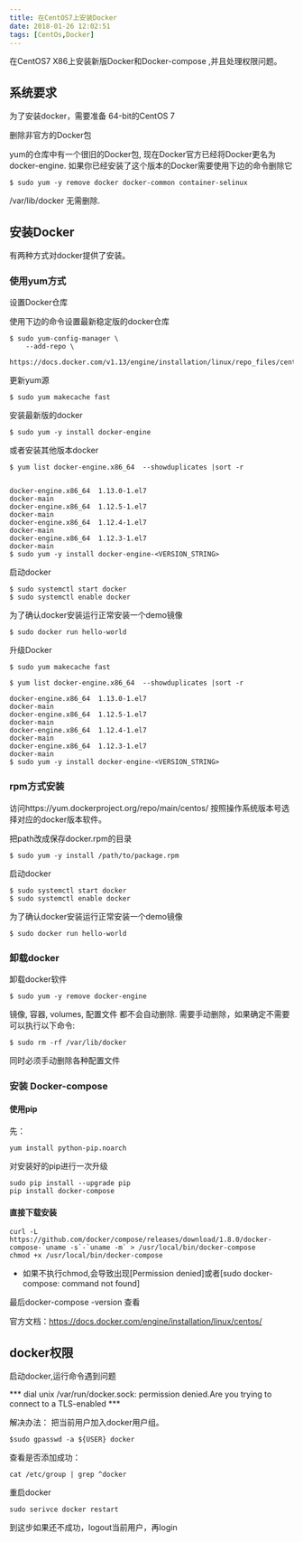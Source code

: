 ```yaml
---
title: 在CentOS7上安装Docker
date: 2018-01-26 12:02:51
tags: [CentOs,Docker]
---
```


在CentOS7 X86上安装新版Docker和Docker-compose ,并且处理权限问题。

  <!-- more -->
  
## 系统要求

为了安装docker，需要准备 64-bit的CentOS 7

删除非官方的Docker包

yum的仓库中有一个很旧的Docker包, 现在Docker官方已经将Docker更名为docker-engine. 如果你已经安装了这个版本的Docker需要使用下边的命令删除它

```
$ sudo yum -y remove docker docker-common container-selinux
```

/var/lib/docker 无需删除.

## 安装Docker

有两种方式对docker提供了安装。

### 使用yum方式

设置Docker仓库

使用下边的命令设置最新稳定版的docker仓库

```
$ sudo yum-config-manager \
    --add-repo \
    https://docs.docker.com/v1.13/engine/installation/linux/repo_files/centos/docker.repo
```
    

更新yum源

```
$ sudo yum makecache fast
```
安装最新版的docker

```
$ sudo yum -y install docker-engine
```

或者安装其他版本docker

```
$ yum list docker-engine.x86_64  --showduplicates |sort -r


docker-engine.x86_64  1.13.0-1.el7                               docker-main
docker-engine.x86_64  1.12.5-1.el7                               docker-main   
docker-engine.x86_64  1.12.4-1.el7                               docker-main   
docker-engine.x86_64  1.12.3-1.el7                               docker-main   
$ sudo yum -y install docker-engine-<VERSION_STRING>
```

启动docker

```
$ sudo systemctl start docker
$ sudo systemctl enable docker
```

为了确认docker安装运行正常安装一个demo镜像

```
$ sudo docker run hello-world
```

升级Docker

```
$ sudo yum makecache fast

$ yum list docker-engine.x86_64  --showduplicates |sort -r

docker-engine.x86_64  1.13.0-1.el7                               docker-main
docker-engine.x86_64  1.12.5-1.el7                               docker-main   
docker-engine.x86_64  1.12.4-1.el7                               docker-main   
docker-engine.x86_64  1.12.3-1.el7                               docker-main   
$ sudo yum -y install docker-engine-<VERSION_STRING>
```

###  rpm方式安装

访问https://yum.dockerproject.org/repo/main/centos/ 按照操作系统版本号选择对应的docker版本软件。

把path改成保存docker.rpm的目录

```
$ sudo yum -y install /path/to/package.rpm
```

启动docker

```
$ sudo systemctl start docker
$ sudo systemctl enable docker
```

为了确认docker安装运行正常安装一个demo镜像

```
$ sudo docker run hello-world
```

###  卸载docker

卸载docker软件

```
$ sudo yum -y remove docker-engine
```

镜像, 容器, volumes, 配置文件 都不会自动删除. 需要手动删除，如果确定不需要 可以执行以下命令:

```
$ sudo rm -rf /var/lib/docker
```


同时必须手动删除各种配置文件  

### 安装 Docker-compose

#### 使用pip
先：

```
yum install python-pip.noarch
```

对安装好的pip进行一次升级

```
sudo pip install --upgrade pip
pip install docker-compose
```

#### 直接下载安装

```
curl -L https://github.com/docker/compose/releases/download/1.8.0/docker-compose-`uname -s`-`uname -m` > /usr/local/bin/docker-compose
chmod +x /usr/local/bin/docker-compose

```

* 如果不执行chmod,会导致出现[Permission denied]或者[sudo docker-compose: command not found]

最后docker-compose -version 查看


官方文档：https://docs.docker.com/engine/installation/linux/centos/



##  docker权限
启动docker,运行命令遇到问题

*** dial unix /var/run/docker.sock: permission denied.Are you trying to connect to a TLS-enabled ***

解决办法： 
把当前用户加入docker用户组。

```
$sudo gpasswd -a ${USER} docker
```

查看是否添加成功：

```
cat /etc/group | grep ^docker
```

重启docker

```
sudo serivce docker restart
```

到这步如果还不成功，logout当前用户，再login

